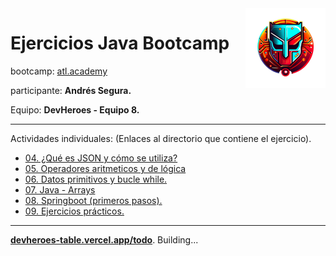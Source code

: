 <img src="project-resources/logo.png" align="right" />

# **Ejercicios Java Bootcamp**

bootcamp: [atl.academy](https://atl.academy/bootcamp/java/)

participante: **Andrés Segura.**

Equipo: **DevHeroes - Equipo 8.**

[//]: # (# Comentario en markdown)

---

Actividades individuales: (Enlaces al directorio que contiene el ejercicio).

 * [04. ¿Qué es JSON y cómo se utiliza?](src/clase_04/README.md)
 * [05. Operadores aritmeticos y de lógica](src/clase_05/README.md)
 * [06. Datos primitivos y bucle while.](src/clase_06/README.md)
 * [07. Java - Arrays](src/clase_07/README.md)
 * [08. Springboot (primeros pasos).](src/clase_08/README.md)
 * [09. Ejercicios prácticos.](src/clase_09/README.md)

<!-- 
 * [Template](src/clase_10/README.md)
 * [Template](src/clase_11/README.md)
-->

---

[**devheroes-table.vercel.app/todo**](https://devheroes-table.vercel.app/todo). 
Building... 

